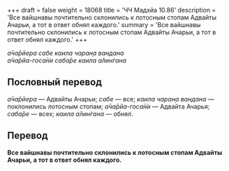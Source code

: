 +++
draft = false
weight = 18068
title = 'ЧЧ Мадхйа 10.86'
description = 'Все вайшнавы почтительно склонились к лотосным стопам Адвайты Ачарьи, а тот в ответ обнял каждого.'
summary = 'Все вайшнавы почтительно склонились к лотосным стопам Адвайты Ачарьи, а тот в ответ обнял каждого.'
+++

_а̄ча̄рйера сабе каила чаран̣а вандана  
а̄ча̄рйа-госа̄н̇и саба̄ре каила а̄лин̇гана_

## Пословный перевод

_а̄ча̄рйера_ — Адвайты Ачарьи; _сабе_ — все; _каила_ _чаран̣а_ _вандана_ — поклонились лотосным стопам; _а̄ча̄рйа_\-_госа̄н̇и_ — Адвайта Ачарья; _саба̄ре_ — всех; _каила_ _а̄лин̇гана_ — обнял.

## Перевод

**Все вайшнавы почтительно склонились к лотосным стопам Адвайты Ачарьи, а тот в ответ обнял каждого.**

